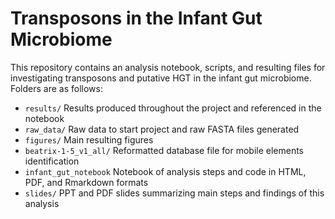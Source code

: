# Transposons in the Infant Gut Microbiome 

This repository contains an analysis notebook, scripts, and resulting files for investigating transposons and putative HGT in the infant gut microbiome. Folders are as follows: 

- `results/` Results produced throughout the project and referenced in the notebook
- `raw_data/` Raw data to start project and raw FASTA files generated
- `figures/` Main resulting figures
- `beatrix-1-5_v1_all/` Reformatted database file for mobile elements identification
- `infant_gut_notebook` Notebook of analysis steps and code in HTML, PDF, and Rmarkdown formats
- `slides/` PPT and PDF slides summarizing main steps and findings of this analysis
 
